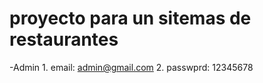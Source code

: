 # proyecto para un sitemas de restaurantes

-Admin 
    1. email: admin@gmail.com 
    2. passwprd: 12345678
